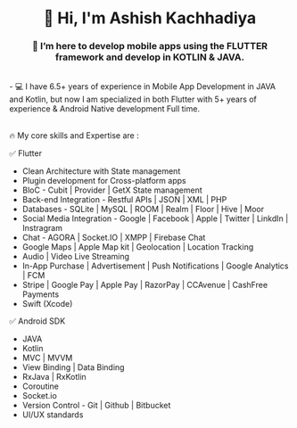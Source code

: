 <h1 align="center">👋 Hi, I'm Ashish Kachhadiya</h1>
<h3 align="center">🌱 I’m here to develop mobile apps using the FLUTTER framework and develop in KOTLIN & JAVA.</h3>
<p><br>
-  💻 I have 6.5+ years of experience in Mobile App Development in JAVA and Kotlin, but now I am specialized in both Flutter with 5+ years of experience & Android Native development Full time.<br><br</p>

<br>🔥 My core skills and Expertise are :

✅ Flutter
- Clean Architecture with State management
- Plugin development for Cross-platform apps
- BloC - Cubit | Provider | GetX State management
- Back-end Integration - Restful APIs | JSON | XML | PHP
- Databases - SQLite | MySQL | ROOM | Realm | Floor | Hive | Moor
- Social Media Integration - Google | Facebook | Apple | Twitter | LinkdIn | Instragram
- Chat - AGORA | Socket.IO | XMPP | Firebase Chat
- Google Maps | Apple Map kit | Geolocation | Location Tracking
- Audio | Video Live Streaming
- In-App Purchase | Advertisement | Push Notifications | Google Analytics | FCM
- Stripe | Google Pay | Apple Pay | RazorPay | CCAvenue | CashFree Payments
- Swift (Xcode)


✅ Android SDK
- JAVA
- Kotlin
- MVC | MVVM
- View Binding | Data Binding
- RxJava | RxKotlin
- Coroutine
- Socket.io
- Version Control - Git | Github | Bitbucket
- UI/UX standards


<!---
ashish-kachhadiya/ashish-kachhadiya is a ✨ special ✨ repository because its `README.md` (this file) appears on your GitHub profile.
You can click the Preview link to take a look at your changes.
--->
